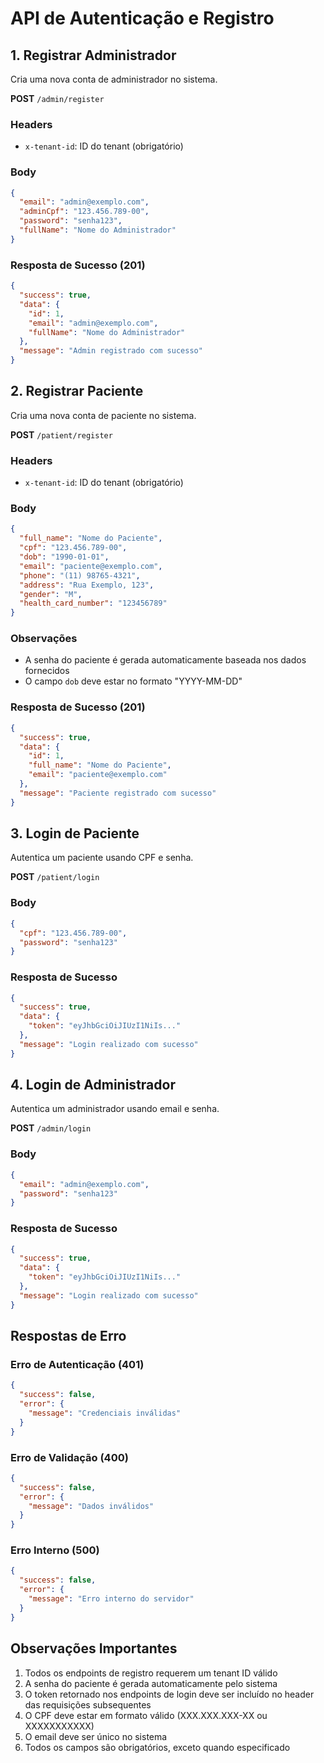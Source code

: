 # API de Autenticação e Registro

## 1. Registrar Administrador
Cria uma nova conta de administrador no sistema.

**POST** `/admin/register`

### Headers
- `x-tenant-id`: ID do tenant (obrigatório)

### Body
```json
{
  "email": "admin@exemplo.com",
  "adminCpf": "123.456.789-00",
  "password": "senha123",
  "fullName": "Nome do Administrador"
}
```

### Resposta de Sucesso (201)
```json
{
  "success": true,
  "data": {
    "id": 1,
    "email": "admin@exemplo.com",
    "fullName": "Nome do Administrador"
  },
  "message": "Admin registrado com sucesso"
}
```

## 2. Registrar Paciente
Cria uma nova conta de paciente no sistema.

**POST** `/patient/register`

### Headers
- `x-tenant-id`: ID do tenant (obrigatório)

### Body
```json
{
  "full_name": "Nome do Paciente",
  "cpf": "123.456.789-00",
  "dob": "1990-01-01",
  "email": "paciente@exemplo.com",
  "phone": "(11) 98765-4321",
  "address": "Rua Exemplo, 123",
  "gender": "M",
  "health_card_number": "123456789"
}
```

### Observações
- A senha do paciente é gerada automaticamente baseada nos dados fornecidos
- O campo `dob` deve estar no formato "YYYY-MM-DD"

### Resposta de Sucesso (201)
```json
{
  "success": true,
  "data": {
    "id": 1,
    "full_name": "Nome do Paciente",
    "email": "paciente@exemplo.com"
  },
  "message": "Paciente registrado com sucesso"
}
```

## 3. Login de Paciente
Autentica um paciente usando CPF e senha.

**POST** `/patient/login`

### Body
```json
{
  "cpf": "123.456.789-00",
  "password": "senha123"
}
```

### Resposta de Sucesso
```json
{
  "success": true,
  "data": {
    "token": "eyJhbGciOiJIUzI1NiIs..."
  },
  "message": "Login realizado com sucesso"
}
```

## 4. Login de Administrador
Autentica um administrador usando email e senha.

**POST** `/admin/login`

### Body
```json
{
  "email": "admin@exemplo.com",
  "password": "senha123"
}
```

### Resposta de Sucesso
```json
{
  "success": true,
  "data": {
    "token": "eyJhbGciOiJIUzI1NiIs..."
  },
  "message": "Login realizado com sucesso"
}
```

## Respostas de Erro

### Erro de Autenticação (401)
```json
{
  "success": false,
  "error": {
    "message": "Credenciais inválidas"
  }
}
```

### Erro de Validação (400)
```json
{
  "success": false,
  "error": {
    "message": "Dados inválidos"
  }
}
```

### Erro Interno (500)
```json
{
  "success": false,
  "error": {
    "message": "Erro interno do servidor"
  }
}
```

## Observações Importantes
1. Todos os endpoints de registro requerem um tenant ID válido
2. A senha do paciente é gerada automaticamente pelo sistema
3. O token retornado nos endpoints de login deve ser incluído no header das requisições subsequentes
4. O CPF deve estar em formato válido (XXX.XXX.XXX-XX ou XXXXXXXXXXX)
5. O email deve ser único no sistema
6. Todos os campos são obrigatórios, exceto quando especificado
